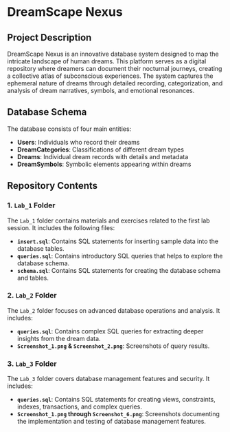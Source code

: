 # DreamScape Nexus

## Project Description

DreamScape Nexus is an innovative database system designed to map the intricate landscape of human dreams. This platform serves as a digital repository where dreamers can document their nocturnal journeys, creating a collective atlas of subconscious experiences. The system captures the ephemeral nature of dreams through detailed recording, categorization, and analysis of dream narratives, symbols, and emotional resonances.

## Database Schema

The database consists of four main entities:

- **Users**: Individuals who record their dreams
- **DreamCategories**: Classifications of different dream types
- **Dreams**: Individual dream records with details and metadata
- **DreamSymbols**: Symbolic elements appearing within dreams

## Repository Contents

### 1. `Lab_1` Folder

The `Lab_1` folder contains materials and exercises related to the first lab session. It includes the following files:

- **`insert.sql`**: Contains SQL statements for inserting sample data into the database tables.
- **`queries.sql`**: Contains introductory SQL queries that helps to explore the database schema.
- **`schema.sql`**: Contains SQL statements for creating the database schema and tables.

### 2. `Lab_2` Folder

The `Lab_2` folder focuses on advanced database operations and analysis. It includes:

- **`queries.sql`**: Contains complex SQL queries for extracting deeper insights from the dream data.
- **`Screenshot_1.png` & `Screenshot_2.png`**: Screenshots of query results.

### 3. `Lab_3` Folder

The `Lab_3` folder covers database management features and security. It includes:

- **`queries.sql`**: Contains SQL statements for creating views, constraints, indexes, transactions, and complex queries.
- **`Screenshot_1.png` through `Screenshot_6.png`**: Screenshots documenting the implementation and testing of database management features.
